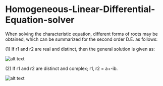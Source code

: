 # Homogeneous-Linear-Differential-Equation-solver
When solving the characteristic equation, different forms of roots may be
obtained, which can be summarized for the second order D.E. as follows: 

(1) If r1 and r2 are real and distinct, then the general solution is given as:


![alt text](https://i.imgur.com/uqFgCPh.jpg)

(2) If r1 and r2 are distinct and complex; r1, r2 = a+-ib.


![alt text](https://i.imgur.com/Mqmm3la.jpg)
